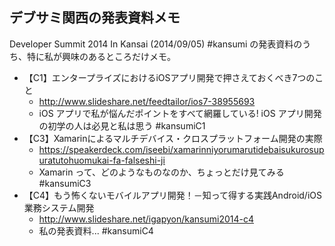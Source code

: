 ## デブサミ関西の発表資料メモ

Developer Summit 2014 In Kansai (2014/09/05) #kansumi の発表資料のうち、特に私が興味のあるところだけメモ。
* 【C1】エンタープライズにおけるiOSアプリ開発て&#12441;押さえておくべき7つのこと
  * http://www.slideshare.net/feedtailor/ios7-38955693
  * iOS アプリで私が悩んだポイントをすべて網羅している! iOS アプリ開発の初学の人は必見と私は思う #kansumiC1 
* 【C3】Xamarinによるマルチデバイス・クロスプラットフォーム開発の実際
  * https://speakerdeck.com/iseebi/xamarinniyorumarutidebaisukurosupuratutohuomukai-fa-falseshi-ji
  * Xamarin って、どのようなものなのか、ちょっとだけ見てみる #kansumiC3
* 【C4】もう怖くないモバイルアプリ開発！－知って得する実践Android/iOS業務システム開発
  * http://www.slideshare.net/igapyon/kansumi2014-c4
  * 私の発表資料... #kansumiC4

